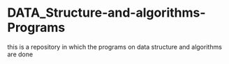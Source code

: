# DATA_Structure-and-algorithms-Programs
this is a repository in which the programs on data structure and algorithms are done
